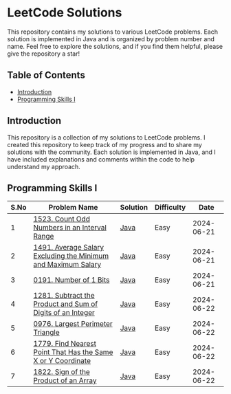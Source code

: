 # LeetCode Solutions

This repository contains my solutions to various LeetCode problems. Each solution is implemented in Java and is organized by problem number and name. Feel free to explore the solutions, and if you find them helpful, please give the repository a star!

## Table of Contents

- [Introduction](https://github.com/Rajendran2201/Leetcode-Solutions/tree/main)
- [Programming Skills I](https://github.com/Rajendran2201/Leetcode-Solutions/tree/main/Programming%20Skills%20I)


## Introduction

This repository is a collection of my solutions to LeetCode problems. I created this repository to keep track of my progress and to share my solutions with the community. Each solution is implemented in Java, and I have included explanations and comments within the code to help understand my approach.

## Programming Skills I

| S.No  | Problem Name                                                                                       | Solution                          | Difficulty | Date       |
|----|-----------------------------------------------------------------------------------------------------|-----------------------------------|------------|------------|
| 1  | [1523. Count Odd Numbers in an Interval Range](https://leetcode.com/problems/count-odd-numbers-in-an-interval-range/description/)                                                   | [Java](https://github.com/Rajendran2201/Leetcode-Solutions/tree/main/Programming%20Skills%20I/01%20-%20(1523.%20Count%20Odd%20Numbers%20in%20an%20Interval%20Range))     | Easy       | 2024-06-21 |
| 2  | [1491. Average Salary Excluding the Minimum and Maximum Salary](https://leetcode.com/problems/average-salary-excluding-the-minimum-and-maximum-salary/description/)                                   | [Java](https://github.com/Rajendran2201/Leetcode-Solutions/tree/main/Programming%20Skills%20I/02%20-%20(1491.%20Average%20Salary%20Excluding%20the%20Minimum%20and%20Maximum%20Salary)) | Easy     | 2024-06-21 |
| 3  | [0191. Number of 1 Bits](https://leetcode.com/problems/number-of-1-bits/description/)                                   | [Java](https://github.com/Rajendran2201/Leetcode-Solutions/tree/main/Programming%20Skills%20I/03%20-%20(0191.%20Number%20of%201%20Bits)) | Easy     | 2024-06-21 |
| 4 | [1281. Subtract the Product and Sum of Digits of an Integer](https://leetcode.com/problems/subtract-the-product-and-sum-of-digits-of-an-integer/description/)   | [Java](https://github.com/Rajendran2201/Leetcode-Solutions/tree/main/Programming%20Skills%20I/04%20-%20(1281.%20Subtract%20the%20Product%20and%20Sum%20of%20Digits%20of%20an%20Integer)) | Easy | 2024-06-22 |
| 5 | [0976. Largest Perimeter Triangle](https://leetcode.com/problems/largest-perimeter-triangle/) | [Java](https://github.com/Rajendran2201/Leetcode-Solutions/tree/main/Programming%20Skills%20I/05%20-%20(0976.%20Largest%20Perimeter%20Triangle)) | Easy | 2024-06-22 |
| 6 | [1779. Find Nearest Point That Has the Same X or Y Coordinate](https://leetcode.com/problems/find-nearest-point-that-has-the-same-x-or-y-coordinate/description/) | [Java](https://github.com/Rajendran2201/Leetcode-Solutions/tree/main/Programming%20Skills%20I/06%20-%20(1779.%20Find%20Nearest%20Point%20That%20Has%20the%20Same%20X%20or%20Y%20Coordinate)) | Easy | 2024-06-22 |
| 7 | [1822. Sign of the Product of an Array](https://leetcode.com/problems/sign-of-the-product-of-an-array/description/) | [Java](https://github.com/Rajendran2201/Leetcode-Solutions/tree/main/Programming%20Skills%20I/07%20-%20(1822.%20Sign%20of%20the%20Product%20of%20an%20Array)) | Easy | 2024-06-22 |

